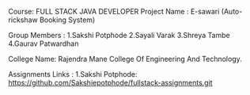 Course: FULL STACK JAVA DEVELOPER 
Project Name : E-sawari (Auto-rickshaw Booking System)

Group Members :
1.Sakshi Potphode
2.Sayali Varak
3.Shreya Tambe
4.Gaurav Patwardhan 

College Name: Rajendra Mane College Of Engineering And Technology.

Assignments Links :
1.Sakshi Potphode: https://github.com/Sakshiepotphode/fullstack-assignments.git

